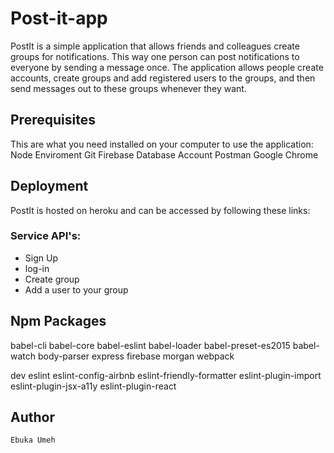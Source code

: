 # Post-it-app
PostIt is a simple application that allows friends and colleagues create groups for notifications. This way one person can post notifications to everyone by sending a message once. The application allows people create accounts, create groups and add registered users to the groups, and then send messages out to these groups whenever they want.


## Prerequisites
This are what you need installed on your computer to use the application:
Node Enviroment 
Git 
Firebase Database Account
Postman
Google Chrome


## Deployment
 PostIt is hosted on heroku and can be accessed by following these links: 



### Service API's:
  - Sign Up
  - log-in
  - Create group
  - Add a user to your group


## Npm Packages
   babel-cli
   babel-core
   babel-eslint
   babel-loader
   babel-preset-es2015
   babel-watch
   body-parser
   express
   firebase
   morgan
   webpack
  

  dev
    eslint
    eslint-config-airbnb
    eslint-friendly-formatter
    eslint-plugin-import
    eslint-plugin-jsx-a11y
    eslint-plugin-react
 
## Author
	Ebuka Umeh